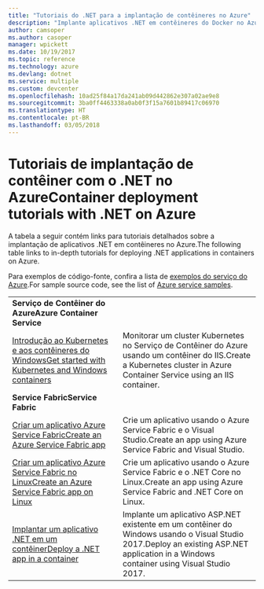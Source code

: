 ```yaml
---
title: "Tutoriais do .NET para a implantação de contêineres no Azure"
description: "Implante aplicativos .NET em contêineres do Docker no Azure e dimensione-os com CD/SO, Mesos ou Kubernetes."
author: camsoper
ms.author: casoper
manager: wpickett
ms.date: 10/19/2017
ms.topic: reference
ms.technology: azure
ms.devlang: dotnet
ms.service: multiple
ms.custom: devcenter
ms.openlocfilehash: 10ad25f84a17da241ab09d442862e307a02ae9e8
ms.sourcegitcommit: 3ba0ff4463338a0ab0f3f15a7601b89417c06970
ms.translationtype: HT
ms.contentlocale: pt-BR
ms.lasthandoff: 03/05/2018
---
```

# <a name="container-deployment-tutorials-with-net-on-azure"></a><span data-ttu-id="9614c-103">Tutoriais de implantação de contêiner com o .NET no Azure</span><span class="sxs-lookup"><span data-stu-id="9614c-103">Container deployment tutorials with .NET on Azure</span></span>

<span data-ttu-id="9614c-104">A tabela a seguir contém links para tutoriais detalhados sobre a implantação de aplicativos .NET em contêineres no Azure.</span><span class="sxs-lookup"><span data-stu-id="9614c-104">The following table links to in-depth tutorials for deploying .NET applications in containers on Azure.</span></span>

<span data-ttu-id="9614c-105">Para exemplos de código-fonte, confira a lista de [exemplos do serviço do Azure](https://azure.microsoft.com/resources/samples/?platform=dotnet).</span><span class="sxs-lookup"><span data-stu-id="9614c-105">For sample source code, see the list of [Azure service samples](https://azure.microsoft.com/resources/samples/?platform=dotnet).</span></span>

| | |
|---|---|
| <span data-ttu-id="9614c-106">**Serviço de Contêiner do Azure**</span><span class="sxs-lookup"><span data-stu-id="9614c-106">**Azure Container Service**</span></span> ||
| <span data-ttu-id="9614c-107">[Introdução ao Kubernetes e aos contêineres do Windows][1]</span><span class="sxs-lookup"><span data-stu-id="9614c-107">[Get started with Kubernetes and Windows containers][1]</span></span> | <span data-ttu-id="9614c-108">Monitorar um cluster Kubernetes no Serviço de Contêiner do Azure usando um contêiner do IIS.</span><span class="sxs-lookup"><span data-stu-id="9614c-108">Create a Kubernetes cluster in Azure Container Service using an IIS container.</span></span>
|<span data-ttu-id="9614c-109">**Service Fabric**</span><span class="sxs-lookup"><span data-stu-id="9614c-109">**Service Fabric**</span></span>| |
| <span data-ttu-id="9614c-110">[Criar um aplicativo Azure Service Fabric][2]</span><span class="sxs-lookup"><span data-stu-id="9614c-110">[Create an Azure Service Fabric app][2]</span></span> | <span data-ttu-id="9614c-111">Crie um aplicativo usando o Azure Service Fabric e o Visual Studio.</span><span class="sxs-lookup"><span data-stu-id="9614c-111">Create an app using Azure Service Fabric and Visual Studio.</span></span> | 
| <span data-ttu-id="9614c-112">[Criar um aplicativo Azure Service Fabric no Linux][3]</span><span class="sxs-lookup"><span data-stu-id="9614c-112">[Create an Azure Service Fabric app on Linux][3]</span></span> | <span data-ttu-id="9614c-113">Crie um aplicativo usando o Azure Service Fabric e o .NET Core no Linux.</span><span class="sxs-lookup"><span data-stu-id="9614c-113">Create an  app using Azure Service Fabric and .NET Core on Linux.</span></span> | 
| <span data-ttu-id="9614c-114">[Implantar um aplicativo .NET em um contêiner][4]</span><span class="sxs-lookup"><span data-stu-id="9614c-114">[Deploy a .NET app in a container][4]</span></span> | <span data-ttu-id="9614c-115">Implante um aplicativo ASP.NET existente em um contêiner do Windows usando o Visual Studio 2017.</span><span class="sxs-lookup"><span data-stu-id="9614c-115">Deploy an existing ASP.NET application in a Windows container using Visual Studio 2017.</span></span>  |

[1]: /azure/container-service/container-service-kubernetes-windows-walkthrough
[2]: /azure/service-fabric/service-fabric-create-your-first-application-in-visual-studio
[3]: /azure/service-fabric/service-fabric-get-started-containers
[4]: /azure/service-fabric/service-fabric-host-app-in-a-container
